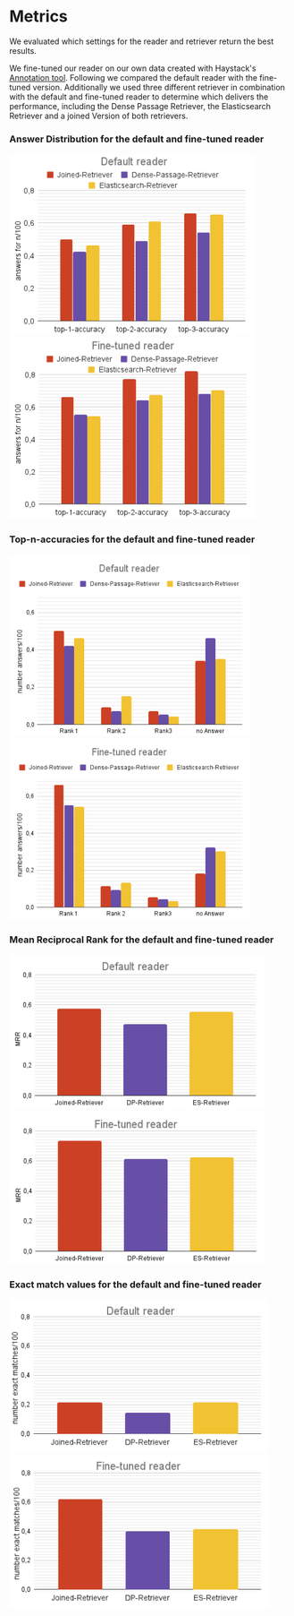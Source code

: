 # Metrics

We evaluated which settings for the reader and retriever return the best results.

We fine-tuned our reader on our own data created with Haystack's [Annotation tool](https://haystack.deepset.ai/guides/annotation).
Following we compared the default reader with the fine-tuned version.
Additionally we used three different retriever in combination with the default and fine-tuned reader to determine which delivers the performance, including the Dense Passage Retriever, the Elasticsearch Retriever and a joined Version of both retrievers.


### Answer Distribution for the default and fine-tuned reader

<img height="325" src="images/accuracy-default.png"> <img height="325" src="images/accuracy-fine-tuned.png">

### Top-n-accuracies for the default and fine-tuned reader

<img height="325" src="images/default-answer-distribution.png"> <img height="325" src="images/fine-tuned-answer-distribution.png">

### Mean Reciprocal Rank for the default and fine-tuned reader

<img height="275" src="images/mrr_default.png"> <img height="275" src="images/mrr_fine_tuned.png">

### Exact match values for the default and fine-tuned reader

<img height="275" src="images/exact_match_default.png"> <img height="275" src="images/exact_match_fine_tuned.png">


